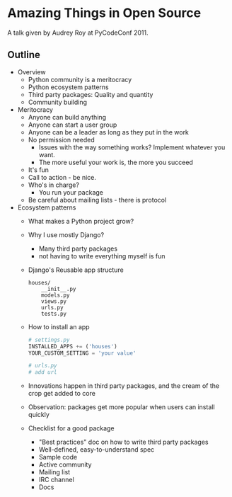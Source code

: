 Amazing Things in Open Source
=============================

A talk given by Audrey Roy at PyCodeConf 2011.


Outline
---------------

- Overview
    - Python community is a meritocracy
    - Python ecosystem patterns
    - Third party packages: Quality and quantity
    - Community building
- Meritocracy
    - Anyone can build anything
    - Anyone can start a user group
    - Anyone can be a leader as long as they put in the work
    - No permission needed
        - Issues with the way something works?  Implement whatever you want.
        - The more useful your work is, the more you succeed
    - It's fun
    - Call to action - be nice.
    - Who's in charge?
        - You run your package
    - Be careful about mailing lists - there is protocol
- Ecosystem patterns
    - What makes a Python project grow?
    - Why I use mostly Django?
        - Many third party packages
        - not having to write everything myself is fun
    - Django's Reusable app structure
        
        ```
        houses/
            __init__.py
            models.py
            views.py
            urls.py
            tests.py
        ```

    - How to install an app
    
        ```python
        # settings.py
        INSTALLED_APPS += ('houses')
        YOUR_CUSTOM_SETTING = 'your value'

        # urls.py
        # add url
        ```

    - Innovations happen in third party packages, and the cream of the crop get added to core
    - Observation: packages get more popular when users can install quickly
    - Checklist for a good package
        - "Best practices" doc on how to write third party packages
        - Well-defined, easy-to-understand spec
        - Sample code
        - Active community
        - Mailing list
        - IRC channel
        - Docs
